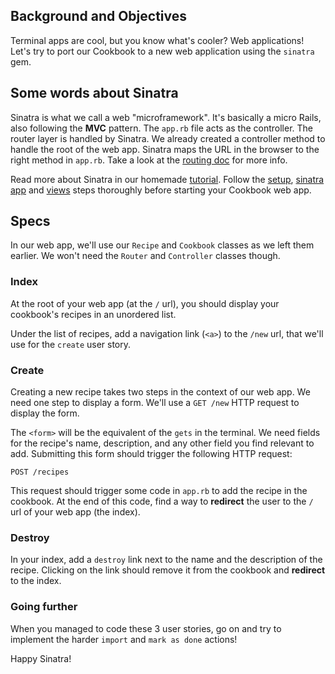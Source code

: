 ## Background and Objectives

Terminal apps are cool, but you know what's cooler? Web applications! Let's try to port our Cookbook to a new web application using the `sinatra` gem.

## Some words about Sinatra

Sinatra is what we call a web "microframework". It's basically a micro Rails, also following the **MVC** pattern.
The `app.rb` file acts as the controller. The router layer is handled by Sinatra.
We already created a controller method to handle the root of the web app. Sinatra maps the URL in the browser to the right method in `app.rb`. Take a look at the [routing doc](http://www.sinatrarb.com/intro.html#Routes) for more info.

Read more about Sinatra in our homemade [tutorial](https://github.com/lewagon/sinatra-101). Follow the [setup](https://github.com/lewagon/sinatra-101#setup), [sinatra app](https://github.com/lewagon/sinatra-101#sinatra-app) and [views](https://github.com/lewagon/sinatra-101#views) steps thoroughly before starting your Cookbook web app.

## Specs

In our web app, we'll use our `Recipe` and `Cookbook` classes as we left them earlier. We won't need the `Router` and `Controller` classes though.

### Index

At the root of your web app (at the `/` url), you should display your cookbook's recipes in an unordered list.

Under the list of recipes, add a navigation link (`<a>`) to the `/new` url, that we'll use for the `create` user story.

### Create

Creating a new recipe takes two steps in the context of our web app. We need one step to display a form. We'll use a `GET /new` HTTP request to display the form.

The `<form>` will be the equivalent of the `gets` in the terminal. We need fields for the recipe's name, description, and any other field you find relevant to add. Submitting this form should trigger the following HTTP request:

```
POST /recipes
```

This request should trigger some code in `app.rb` to add the recipe in the cookbook.
At the end of this code, find a way to **redirect** the user to the `/` url of your web app (the index).

### Destroy

In your index, add a `destroy` link next to the name and the description of the recipe.
Clicking on the link should remove it from the cookbook and **redirect** to the index.


### Going further

When you managed to code these 3 user stories, go on and try to implement the harder `import` and `mark as done` actions!

Happy Sinatra!
